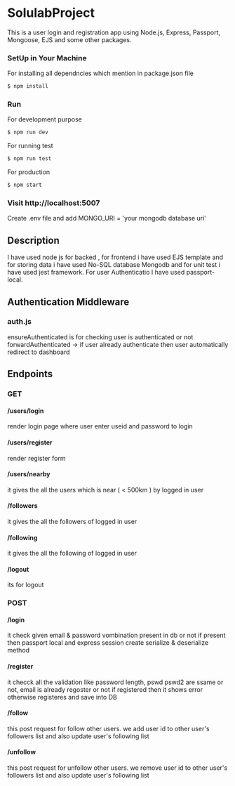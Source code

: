 # SolulabProject

This is a user login and registration app using Node.js, Express, Passport, Mongoose, EJS and some other packages.

### SetUp in Your Machine

For installing all dependncies which mention in package.json file 

```sh
$ npm install
```

### Run 

For development purpose

```sh
$ npm run dev
```

For running test 

```sh
$ npm run test
```

For production 

```sh
$ npm start
```

### Visit http://localhost:5007

Create .env file and add MONGO_URI = 'your mongodb database uri'


## Description
I have used node js for backed , for frontend i have used EJS template and for storing data i have used No-SQL database Mongodb and for unit test i have used jest framework.
For user Authenticatio I have used passport-local.

## Authentication Middleware
### auth.js
ensureAuthenticated is for checking user is authenticated or not
forwardAuthenticated -> if user already authenticate then user automatically redirect to dashboard

## Endpoints

### GET

  #### /users/login
  render login page where user enter useid and password to login

  #### /users/register
  render register form 

  #### /users/nearby
  it gives the all the users which is near ( < 500km ) by logged in user

  #### /followers
  it gives the all the followers of logged in user

  #### /following
  it gives the all the following of logged in user

  #### /logout
  its for logout 
  
 ### POST
  #### /login
  it check given email & password vombination present in db or not if present then passport local and express session create serialize & deserialize method
  
  #### /register
  it checck all the validation like password length, pswd pswd2 are ssame or not, email is already regoster or not if registered then it shows error otherwise registeres and       save into DB
  
  #### /follow
  this post request for follow other users. we add user id to other user's followers list and also update user's following list

  #### /unfollow
  this post request for unfollow other users. we remove user id to other user's followers list and also update user's following list

